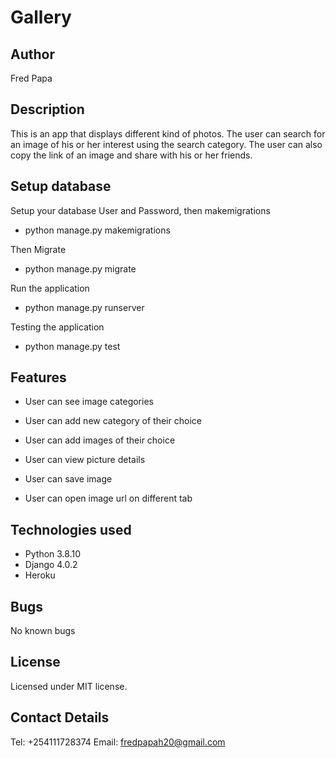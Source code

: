 # Gallery

## Author
Fred Papa
## Description
This is an app that displays different kind of photos. The user can search for an image of his or her interest using the search category. The user can also copy the link of an image and share with his or her friends.

## Setup database

Setup your database User and Password, then makemigrations
* python manage.py makemigrations 

Then Migrate
* python manage.py migrate 

Run the application
* python manage.py runserver 

Testing the application
* python manage.py test 

## Features

- User can see image categories

- User can add new category of their choice

- User can add images of their choice

- User can view picture details

- User can save image

- User can open image url on different tab


## Technologies used

- Python 3.8.10
- Django 4.0.2
- Heroku

## Bugs
No known bugs


## License

Licensed under MIT license.

## Contact Details
Tel: +254111728374
Email: fredpapah20@gmail.com